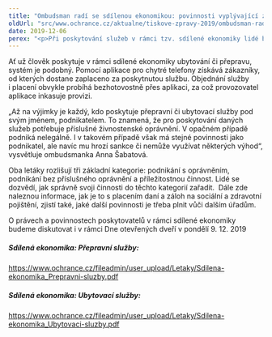```yaml
---
title: "Ombudsman radí se sdílenou ekonomikou: povinnosti vyplývající z krátkodobých pronájmů nebo z poskytování přepravy"
oldUrl: "src/www.ochrance.cz/aktualne/tiskove-zpravy-2019/ombudsman-radi-se-sdilenou-ekonomikou-povinnosti-vyplyvajici-z-kratkodobych-pronajmu-nebo"
date: 2019-12-06
perex: "<p>Při poskytování služeb v rámci tzv. sdílené ekonomiky lidé bohužel často neplní všechny své povinnosti, protože o nich často ani neví. Ombudsman proto ve spolupráci s příslušnými úřady připravil dva materiály, které pokrývají momentálně nejužívanější služby. Jednou je poskytování přepravních služeb (nejznámějším příkladem je Uber) a druhou je poskytování krátkodobého ubytování (nejznámějším příkladem je Airbnb). Lidé se mimo jiné dozvědí, jak je to splacením daní či pojistného za zdravotní a sociální pojištění. </p>"
---
```


<!-- imported from the old website -->

<p>Ať už člověk poskytuje v rámci sdílené ekonomiky ubytování či přepravu, systém je podobný. Pomocí aplikace pro chytré telefony získává zákazníky, od kterých dostane zaplaceno za poskytnutou službu. Objednání služby i placení obvykle probíhá bezhotovostně přes aplikaci, za což provozovatel aplikace inkasuje provizi.</p> <p>„Až na výjimky je každý, kdo poskytuje přepravní či ubytovací služby pod svým jménem, podnikatelem. To znamená, že pro poskytování daných služeb potřebuje příslušné živnostenské oprávnění. V opačném případě podniká nelegálně. I v takovém případě však má stejné povinnosti jako podnikatel, ale navíc mu hrozí sankce či nemůže využívat některých výhod“, vysvětluje ombudsmanka Anna Šabatová.</p> <p>Oba letáky rozlišují tři základní kategorie: podnikání s oprávněním, podnikání bez příslušného oprávnění a příležitostnou činnost. Lidé se dozvědí, jak správně svoji činnosti do těchto kategorií zařadit.  Dále zde naleznou informace, jak je to s placením daní a záloh na sociální a zdravotní pojištění, zjistí také, jaké další povinnosti je třeba plnit vůči dalším úřadům.</p> <p>O právech a povinnostech poskytovatelů v rámci sdílené ekonomiky budeme diskutovat i v rámci Dne otevřených dveří v pondělí 9. 12. 2019</p> <h5>Sdílená ekonomika: Přepravní služby:</h5> <p><a href="https://www.ochrance.cz/fileadmin/user_upload/Letaky/Sdilena-ekonomika_Prepravni-sluzby.pdf" target="_blank">https://www.ochrance.cz/fileadmin/user_upload/Letaky/Sdilena-ekonomika_Prepravni-sluzby.pdf</a></p> <h5>Sdílená ekonomika: Ubytovací služby:</h5> <p><a href="https://www.ochrance.cz/fileadmin/user_upload/Letaky/Sdilena-ekonomika_Ubytovaci-sluzby.pdf" target="_blank">https://www.ochrance.cz/fileadmin/user_upload/Letaky/Sdilena-ekonomika_Ubytovaci-sluzby.pdf</a></p>
